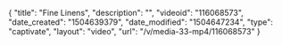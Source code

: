 {
    "title": "Fine Linens",
    "description": "",
    "videoid": "116068573",
    "date_created": "1504639379",
    "date_modified": "1504647234",
    "type": "captivate",
    "layout": "video",
    "url": "\/v\/media-33-mp4\/116068573"
}